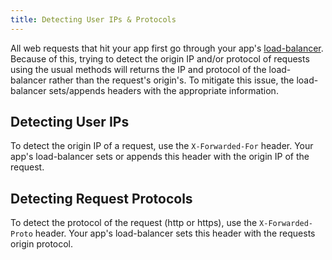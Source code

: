 ```yaml
---
title: Detecting User IPs & Protocols
---
```


All web requests that hit your app first go through your app's [load-balancer](/app-management/platform-components/#load-balancer). Because of this, trying to detect the origin IP and/or protocol of requests using the usual methods will returns the IP and protocol of the load-balancer rather than the request's origin's. To mitigate this issue, the load-balancer sets/appends headers with the appropriate information.

## Detecting User IPs
To detect the origin IP of a request, use the `X-Forwarded-For` header. Your app's load-balancer sets or appends this header with the origin IP of the request.

## Detecting Request Protocols
To detect the protocol of the request (http or https), use the `X-Forwarded-Proto` header. Your app's load-balancer sets this header with the requests origin protocol.
